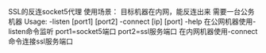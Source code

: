 SSL的反连socket5代理
使用场景：
目标机器在内网，能反连出来
需要一台公务机器
Usage:
	-listen  [port1] [port2]
	-connect [ip]    [port]
	-help
在公网机器使用-listen命令监听 port1=socket5端口 port2=ssl服务端口
在内网机器使用-connect命令连接ssl服务端口
